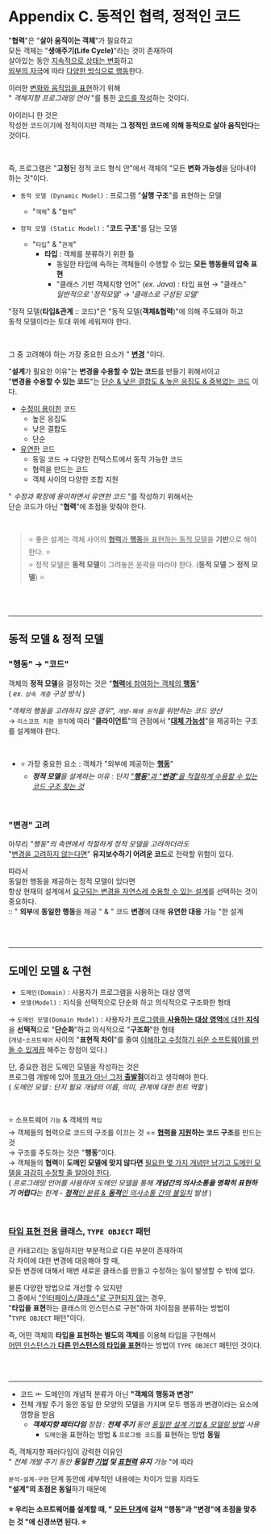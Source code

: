 # Appendix C. 동적인 협력, 정적인 코드

"**협력**"은 "**살아 움직이는 객체**"가 필요하고<br/>
모든 객체는 "**생애주기(Life Cycle)**"라는 것이 존재하여<br/>
살아있는 동안 <u>지속적으로 상태는 변화</u>하고<br/>
<u>외부의 자극</u>에 따라 <u>다양한 방식으로 행동</u>한다.

이러한 <u>변화와 움직임을 표현</u>하기 위해<br/>
" _객체지향 프로그래밍 언어_ "를 통한 <u>코드를 작성</u>하는 것이다.

아이러니 한 것은<br/>
작성한 코드이기에 정적이지만 객체는 **그 정적인 코드에 의해 동적으로 살아 움직인다**는 것이다. 

<br/>

즉, 프로그램은 "**고정**된 정적 코드 형식 안"에서 객체의 "모든 **변화 가능성**을 담아내야 하는 것"이다.

- `동적 모델 (Dynamic Model)` : 프로그램 "**실행 구조**"를 표현하는 모델
  - "`객체`" & "`협력`"


- `정적 모델 (Static Model)` : "**코드 구조**"를 담는 모델
  - "`타입`" & "`관계`"
    - **타입** : 객체를 분류하기 위한 틀
      - 동일한 타입에 속하는 객체들이 수행할 수 있는 **모든 행동들의 압축 표현**
      - "클래스 기반 객체지향 언어" (_ex. Java_) : 타입 표현 → "클래스"<br/>
      _일반적으로 '정적모델' → '클래스로 구성된 모델'_


"정적 모델(**타입&관계** :: 코드)"은 "동적 모델(**객체&협력**)"에 의해 주도돼야 하고<br/>
동적 모델이라는 토대 위에 세워져야 한다.

<br/>

그 중 고려해야 하는 가장 중요한 요소가 " <u>**변경**</u> "이다.

"**설계**가 필요한 이유"는 **변경을 수용할 수 있는 코드**를 만들기 위해서이고<br/>
"**변경을 수용할 수 있는 코드**"는 <u>단순 & 낮은 결합도 & 높은 응집도 & 중복없는 코드</u> 이다.

- <u>수정이 용이한</u> 코드
  - 높은 응집도
  - 낮은 결합도
  - 단순
- <u>유연한</u> 코드
  - 동일 코드 → 다양한 컨텍스트에서 동작 가능한 코드
  - 협력을 만드는 코드
  - 객체 사이의 다양한 조합 지원

" _수정과 확장에 용이하면서 유연한 코드_ "를 작성하기 위해서는<br/> 
단순 코드가 아닌 "**협력**"에 초점을 맞춰야 한다.

<br/>

> ⭐️ 좋은 설계는 객체 사이의 <u>**협력**과 **행동**을 표현하는 동적 모델</u>을 **기반**으로 해야한다. ⭐️<br/>
> ⭐️ 정적 모델은 **동적 모델**이 그려놓은 윤곽을 따라야 한다. (**동적 모델 ＞ 정적 모델**) ⭐️

<br/>
<br/>

---
## 동적 모델 & 정적 모델
### "헹동" → "코드"
객체의 **정적 모델**을 결정하는 것은 "<u>**협력**에 참여하는 객체의 **행동**</u>"<br/>
( _ex. `상속 계층` 구성 방식_ )

_"객체의 행동을 고려하지 않은 경우", `개방-폐쇄 원칙`을 위반하는 코드 양산_<br/>
→ `리스코프 치환 원칙`에 따라 "**클라이언트**"의 관점에서 "<u>**대체 가능성**</u>"을 제공하는 구조를 설계해야 한다.

<br/>

- ⭐️ 가장 중요한 요소 : 객체가 "외부에 제공하는 <u>**행동**</u>"
  - _**정적 모델**을 설계하는 이유 : 단지 <u>"**행동**"과 "**변경**"을 적절하게 수용할 수 있는 코드 구조 찾는 것</u>_


<br/>

### "변경" 고려
아무리 _"행동"의 측면에서 적절하게 정적 모델을 고려하더라도_<br/>
"<u>변경을 고려하지 않는다면</u>" **유지보수하기 어려운 코드**로 전락할 위험이 있다.

따라서 <br/>
동일한 행동을 제공하는 정적 모델이 있다면<br/>
항상 현재의 설계에서 <u>요구되는 변경을 자연스레 수용할 수 있는 설계</u>를 선택하는 것이 중요하다.<br/>
:: " **외부**에 **동일한 행동**을 제공 " & " 코드 **변경**에 대해 **유연한 대응** 가능 "한 설계 

<br/>
<br/>

---
## 도메인 모델 & 구현

- `도메인(Domain)` :  사용자가 프로그램을 사용하는 대상 영역
- `모델(Model)` : 지식을 선택적으로 단순화 하고 의식적으로 구조화한 형태

→ `도메인 모델(Domain Model)` : 사용자가 <u>프로그램을 **사용하는 대상 영역**에 대한 **지식**</u>을 **선택적**으로 "**단순화**"하고 의식적으로 "**구조화**"한 형태<br/>
(`개념`-`소프트웨어` 사이의 "**표현적 차이**"를 줄여 <u>이해하고 수정하기 쉬운 소프트웨어를 만들 수 있게끔</u> 해주는 장점이 있다.)

단, 중요한 점은 도메인 모델을 작성하는 것은 <br/>
프로그램 개발에 있어 <u>목표가 아닌 그저 **출발점**</u>이라고 생각해야 한다.<br/>
( _도메인 모델 : 단지 필요 개념의 이름, 의미, 관계에 대한 힌트 역할_ )

<br/>

⭐️ 소프트웨어 `기능` & 객체의 `책임` <br/>
→ 객체들의 협력으로 코드의 구조를 이끄는 것 == **<u>협력</u>을 <u>지원</u>하는 코드 구조**를 만드는 것<br/>
→ 구조를 주도하는 것은 "**행동**"이다.<br/>
→ 객체들의 **협력**이 **도메인 모델에 맞지 않다면** <u>필요한 몇 가지 개념만 남기고 도메인 모델을 과감히 수정할 줄 알아야 한다</u>.<br/>
( _프로그래밍 언어를 사용하여 도메인 모델을 통해 **개념간의 의사소통을 명확히 표현하기 어렵다**는 한계 - <u>**정적**인 분류 & **동적**인 의사소통 간의 불일치</u> 발생_  )

<br/>

### <u>타입 표현 전용</u> 클래스, `TYPE OBJECT` 패턴

큰 카테고리는 동일하지만 부분적으로 다른 부분이 존재하여<br/>
각 차이에 대한 변경에 대응해야 할 때,<br/>
모든 변경에 대해서 매번 새로운 클래스를 만들고 수정하는 일이 발생할 수 밖에 없다.

물론 다양한 방법으로 개선할 수 있지만<br/>
그 중에서 <u>"인터페이스/클래스"로 구현되지 않는</u> 경우,<br/>
"**타입을 표현**하는 클래스의 인스턴스로 구현"하여 차이점을 분류하는 방법이<br/>
"`TYPE OBJECT` 패턴"이다.

즉, 어떤 객체의 **타입을 표현하는 별도의 객체**를 이용해 타입을 구현해서<br/>
<u>어떤 인스턴스가 **다른 인스턴스의 타입을 표현**</u>하는 방법이 `TYPE OBJECT` 패턴인 것이다.

<br/>
<br/>

---
- 코드 ⇤ 도메인의 개념적 분류가 아닌 **"객체의 행동과 변경"**
- 전체 개발 주기 동안 동일 한 모양의 모델을 가지며 모두 행동과 변경이라는 요소에 영향을 받음
  - _**객체지향 패터다임** 장점 : **전체 주기** 동안 <u>동일한 설계 기법 & 모델링 방법</u> 사용_
    - `도메인`을 표현하는 방법 & `프로그램 코드`를 표현하는 방법 **동일**

즉, 객체지향 패러다임이 강력한 이유인 <br/>" _전체 개발 주기 동안 **동일한 <u>기법</u> 및 <u>표현력</u> 유지** 가능_ "에 따라

`분석-설계-구현` 단계 동안에 세부적인 내용에는 차이가 있을 지라도<br/>
**"설계"의 초점은 동일**하기 때문에
#### ⭐️ 우리는 소프트웨어를 설계할 때, " <u>모든 단계</u>에 걸쳐 "행동"과 "변경"에 초점을 맞추는 것 "에 신경쓰면 된다. ⭐️